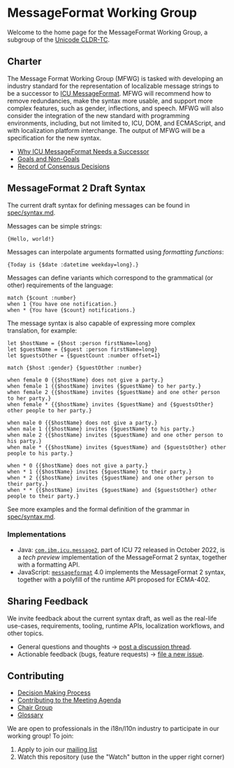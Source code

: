 # MessageFormat Working Group

Welcome to the home page for the MessageFormat Working Group, a subgroup of the [Unicode CLDR-TC](https://cldr.unicode.org).

## Charter

The Message Format Working Group (MFWG) is tasked with developing an industry standard for the representation of localizable message strings to be a successor to [ICU MessageFormat](https://unicode-org.github.io/icu/userguide/format_parse/messages/). MFWG will recommend how to remove redundancies, make the syntax more usable, and support more complex features, such as gender, inflections, and speech. MFWG will also consider the integration of the new standard with programming environments, including, but not limited to, ICU, DOM, and ECMAScript, and with localization platform interchange. The output of MFWG will be a specification for the new syntax.

- [Why ICU MessageFormat Needs a Successor](docs/why_mf_next.md)
- [Goals and Non-Goals](guidelines/goals.md)
- [Record of Consensus Decisions](docs/consensus_decisions.md)

## MessageFormat 2 Draft Syntax

The current draft syntax for defining messages can be found in [spec/syntax.md](./spec/syntax.md).

Messages can be simple strings:

    {Hello, world!}

Messages can interpolate arguments formatted using _formatting functions_:

    {Today is {$date :datetime weekday=long}.}

Messages can define variants which correspond to the grammatical (or other) requirements of the language:

    match {$count :number}
    when 1 {You have one notification.}
    when * {You have {$count} notifications.}
    
The message syntax is also capable of expressing more complex translation, for example:

    let $hostName = {$host :person firstName=long}
    let $guestName = {$guest :person firstName=long}
    let $guestsOther = {$guestCount :number offset=1}
    
    match {$host :gender} {$guestOther :number}

    when female 0 {{$hostName} does not give a party.}
    when female 1 {{$hostName} invites {$guestName} to her party.}
    when female 2 {{$hostName} invites {$guestName} and one other person to her party.}
    when female * {{$hostName} invites {$guestName} and {$guestsOther} other people to her party.}

    when male 0 {{$hostName} does not give a party.}
    when male 1 {{$hostName} invites {$guestName} to his party.}
    when male 2 {{$hostName} invites {$guestName} and one other person to his party.}
    when male * {{$hostName} invites {$guestName} and {$guestsOther} other people to his party.}

    when * 0 {{$hostName} does not give a party.}
    when * 1 {{$hostName} invites {$guestName} to their party.}
    when * 2 {{$hostName} invites {$guestName} and one other person to their party.}
    when * * {{$hostName} invites {$guestName} and {$guestsOther} other people to their party.}

See more examples and the formal definition of the grammar in [spec/syntax.md](./spec/syntax.md).

### Implementations

* Java: [`com.ibm.icu.message2`](https://unicode-org.github.io/icu-docs/apidoc/dev/icu4j/index.html?com/ibm/icu/message2/package-summary.html), part of ICU 72 released in October 2022, is a _tech preview_ implementation of the MessageFormat 2 syntax, together with a formatting API.
* JavaScript: [`messageformat`](https://github.com/messageformat/messageformat/tree/master/packages/mf2-messageformat) 4.0 implements the MessageFormat 2 syntax, together with a polyfill of the runtime API proposed for ECMA-402.

## Sharing Feedback

We invite feedback about the current syntax draft, as well as the real-life use-cases, requirements, tooling, runtime APIs, localization workflows, and other topics.

* General questions and thoughts → [post a discussion thread](https://github.com/unicode-org/message-format-wg/discussions).
* Actionable feedback (bugs, feature requests) → [file a new issue](https://github.com/unicode-org/message-format-wg/issues).

## Contributing

- [Decision Making Process](guidelines/decision-process.md)
- [Contributing to the Meeting Agenda](guidelines/contributing-to-agenda.md)
- [Chair Group](guidelines/chair-group.md)
- [Glossary](docs/glossary-and-resources.md)

We are open to professionals in the i18n/l10n industry to participate in our working group!  To join:

1. Apply to join our [mailing list](https://groups.google.com/a/chromium.org/forum/#!forum/message-format-wg)
2. Watch this repository (use the "Watch" button in the upper right corner)
